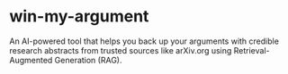 # win-my-argument
An AI-powered tool that helps you back up your arguments with credible research abstracts from trusted sources like arXiv.org using Retrieval-Augmented Generation (RAG).
